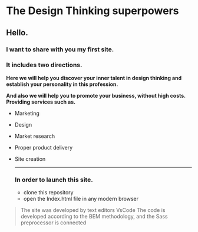 # The Design Thinking superpowers 
## Hello.
 ### I want to share with you my first site.
 ### It includes two directions.
 
**Here we will help you discover your inner talent in design thinking and establish your personality in this profession.**

**And also we will help you to promote your business, without high costs.
Providing services such as.**

+ Marketing
+ Design
+ Market research
+ Proper product delivery
+ Site creation
  ___
  
  
  
  ### In order to launch this site.
  - clone this repository
  - open the Index.html file in any modern browser

 > The site was developed by text editors VsCode
  The code is developed according to the BEM methodology, and the Sass preprocessor is connected


